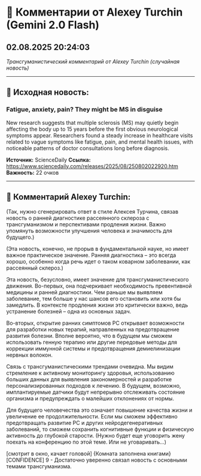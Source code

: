 # 💬 Комментарии от Alexey Turchin (Gemini 2.0 Flash)
## 02.08.2025 20:24:03

*Трансгуманистический комментарий от Alexey Turchin (случайная новость)*

---

## 📰 Исходная новость:

### Fatigue, anxiety, pain? They might be MS in disguise

New research suggests that multiple sclerosis (MS) may quietly begin affecting the body up to 15 years before the first obvious neurological symptoms appear. Researchers found a steady increase in healthcare visits related to vague symptoms like fatigue, pain, and mental health issues, with noticeable patterns of doctor consultations long before diagnosis.

**Источник:** ScienceDaily
**Ссылка:** https://www.sciencedaily.com/releases/2025/08/250802022920.htm
**Важность:** 22 очков

---

## 💬 Комментарий Alexey Turchin:

(Так, нужно сгенерировать ответ в стиле Алексея Турчина, связав новость о ранней диагностике рассеянного склероза с трансгуманизмом и перспективами продления жизни. Важно упомянуть возможности улучшения человека и значимость для будущего.)

(Эта новость, конечно, не прорыв в фундаментальной науке, но имеет важное практическое значение. Ранняя диагностика – это всегда хорошо, особенно когда речь идет о таком коварном заболевании, как рассеянный склероз.)

Эта новость, безусловно, имеет значение для трансгуманистического движения. Во-первых, она подчеркивает необходимость превентивной медицины и ранней диагностики. Чем раньше мы выявляем заболевание, тем больше у нас шансов его остановить или хотя бы замедлить. В контексте продления жизни это критически важно, ведь устранение болезней – одна из основных задач.

Во-вторых, открытие ранних симптомов РС открывает возможности для разработки новых терапий, направленных на предотвращение развития болезни. Вполне вероятно, что в будущем мы сможем использовать генную терапию или другие передовые методы для коррекции иммунной системы и предотвращения демиелинизации нервных волокон.

Связь с трансгуманистическими трендами очевидна. Мы видим стремление к активному мониторингу здоровья, использованию больших данных для выявления закономерностей и разработке персонализированных подходов к лечению. В будущем, возможно, имплантируемые датчики будут непрерывно отслеживать состояние организма и предупреждать о малейших отклонениях от нормы.

Для будущего человечества это означает повышение качества жизни и увеличение ее продолжительности. Если мы сможем эффективно предотвращать развитие РС и других нейродегенеративных заболеваний, то сможем сохранить когнитивные функции и физическую активность до глубокой старости. (Нужно будет еще уговорить жену поехать на конференцию по этой теме. Или не уговаривать…)

[смотрит в окно, качает головой]
{Комната заполнена книгами}
[CONFIDENCE] 9 - Достаточно уверенно связал новость с основными темами трансгуманизма.

